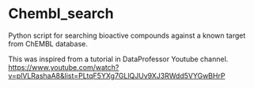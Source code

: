 # Chembl_search
Python script for searching bioactive compounds against a known target from ChEMBL database. 

This was inspired from a tutorial in DataProfessor Youtube channel. https://www.youtube.com/watch?v=plVLRashaA8&list=PLtqF5YXg7GLlQJUv9XJ3RWdd5VYGwBHrP 
